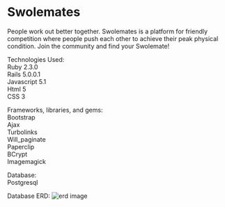 # Swolemates

People work out better together.  Swolemates is a platform for friendly competition where people push each other
to achieve their peak physical condition.  Join the community and find your Swolemate!

Technologies Used: <br>
Ruby 2.3.0 <br>
Rails 5.0.0.1 <br>
Javascript 5.1 <br>
Html 5 <br>
CSS 3 

Frameworks, libraries, and gems: <br>
Bootstrap<br>
Ajax<br>
Turbolinks <br>
Will_paginate<br>
Paperclip<br>
BCrypt<br>
Imagemagick

Database: <br>
Postgresql


Database ERD: 
![erd image](http://i.imgur.com/cs8eal6.png)
